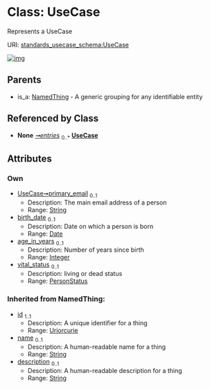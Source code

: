 
# Class: UseCase


Represents a UseCase

URI: [standards_usecase_schema:UseCase](https://w3id.org/bridge2ai/standards-usecase-schema/UseCase)


[![img](https://yuml.me/diagram/nofunky;dir:TB/class/[UseCaseCollection]++-%20entries%200..*>[UseCase&#124;primary_email:string%20%3F;birth_date:date%20%3F;age_in_years:integer%20%3F;vital_status:PersonStatus%20%3F;id(i):uriorcurie;name(i):string%20%3F;description(i):string%20%3F],[NamedThing]^-[UseCase],[UseCaseCollection],[NamedThing])](https://yuml.me/diagram/nofunky;dir:TB/class/[UseCaseCollection]++-%20entries%200..*>[UseCase&#124;primary_email:string%20%3F;birth_date:date%20%3F;age_in_years:integer%20%3F;vital_status:PersonStatus%20%3F;id(i):uriorcurie;name(i):string%20%3F;description(i):string%20%3F],[NamedThing]^-[UseCase],[UseCaseCollection],[NamedThing])

## Parents

 *  is_a: [NamedThing](NamedThing.md) - A generic grouping for any identifiable entity

## Referenced by Class

 *  **None** *[➞entries](useCaseCollection__entries.md)*  <sub>0..\*</sub>  **[UseCase](UseCase.md)**

## Attributes


### Own

 * [UseCase➞primary_email](UseCase_primary_email.md)  <sub>0..1</sub>
     * Description: The main email address of a person
     * Range: [String](types/String.md)
 * [birth_date](birth_date.md)  <sub>0..1</sub>
     * Description: Date on which a person is born
     * Range: [Date](types/Date.md)
 * [age_in_years](age_in_years.md)  <sub>0..1</sub>
     * Description: Number of years since birth
     * Range: [Integer](types/Integer.md)
 * [vital_status](vital_status.md)  <sub>0..1</sub>
     * Description: living or dead status
     * Range: [PersonStatus](PersonStatus.md)

### Inherited from NamedThing:

 * [id](id.md)  <sub>1..1</sub>
     * Description: A unique identifier for a thing
     * Range: [Uriorcurie](types/Uriorcurie.md)
 * [name](name.md)  <sub>0..1</sub>
     * Description: A human-readable name for a thing
     * Range: [String](types/String.md)
 * [description](description.md)  <sub>0..1</sub>
     * Description: A human-readable description for a thing
     * Range: [String](types/String.md)
